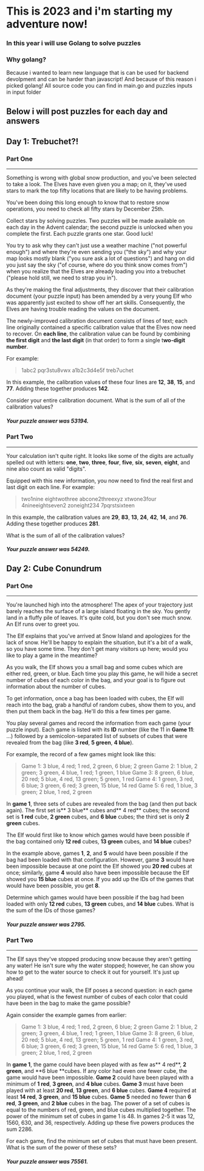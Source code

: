 # This is 2023 and i'm starting my adventure now!
### In this year i will use Golang to solve puzzles
### Why golang?
Because i wanted to learn new language that is can be used for backend devolpment and can be harder than javascript!
And because of this reason i picked golang!
All source code you can find in main.go and puzzles inputs in input folder
## Below i will post puzzles for each day and answers
## Day 1: Trebuchet?! 
### Part One

------------

Something is wrong with global snow production, and you've been selected to take a look. The Elves have even given you a map; on it, they've used stars to mark the top fifty locations that are likely to be having problems.

You've been doing this long enough to know that to restore snow operations, you need to check all fifty stars by December 25th.

Collect stars by solving puzzles. Two puzzles will be made available on each day in the Advent calendar; the second puzzle is unlocked when you complete the first. Each puzzle grants one star. Good luck!

You try to ask why they can't just use a weather machine ("not powerful enough") and where they're even sending you ("the sky") and why your map looks mostly blank ("you sure ask a lot of questions") and hang on did you just say the sky ("of course, where do you think snow comes from") when you realize that the Elves are already loading you into a trebuchet ("please hold still, we need to strap you in").

As they're making the final adjustments, they discover that their calibration document (your puzzle input) has been amended by a very young Elf who was apparently just excited to show off her art skills. Consequently, the Elves are having trouble reading the values on the document.

The newly-improved calibration document consists of lines of text; each line originally contained a specific calibration value that the Elves now need to recover. On **each line**, the calibration value can be found by combining **the first digit** and **the last digit** (in that order) to form a single t**wo-digit number**.

For example:

> 1abc2
pqr3stu8vwx
a1b2c3d4e5f
treb7uchet

In this example, the calibration values of these four lines are **12**, **38**, **15**, and **77**. Adding these together produces **142**.

Consider your entire calibration document. What is the sum of all of the calibration values?

##### Your puzzle answer was 53194.

### Part Two

------------

Your calculation isn't quite right. It looks like some of the digits are actually spelled out with letters: **one**, **two**, **three**, **four**, **five**, **six**, **seven**, **eight**, and nine also count as valid "digits".

Equipped with this new information, you now need to find the real first and last digit on each line. For example:

> two1nine
eightwothree
abcone2threexyz
xtwone3four
4nineeightseven2
zoneight234
7pqrstsixteen

In this example, the calibration values are **29**, **83**, **13**, **24**, **42**, **14**, and **76**. Adding these together produces **281**.

What is the sum of all of the calibration values?

##### Your puzzle answer was 54249.

## Day 2: Cube Conundrum
### Part One

------------

You're launched high into the atmosphere! The apex of your trajectory just barely reaches the surface of a large island floating in the sky. You gently land in a fluffy pile of leaves. It's quite cold, but you don't see much snow. An Elf runs over to greet you.

The Elf explains that you've arrived at Snow Island and apologizes for the lack of snow. He'll be happy to explain the situation, but it's a bit of a walk, so you have some time. They don't get many visitors up here; would you like to play a game in the meantime?

As you walk, the Elf shows you a small bag and some cubes which are either red, green, or blue. Each time you play this game, he will hide a secret number of cubes of each color in the bag, and your goal is to figure out information about the number of cubes.

To get information, once a bag has been loaded with cubes, the Elf will reach into the bag, grab a handful of random cubes, show them to you, and then put them back in the bag. He'll do this a few times per game.

You play several games and record the information from each game (your puzzle input). Each game is listed with its **ID** number (like the 11 in **Game 11**: ...) followed by a semicolon-separated list of subsets of cubes that were revealed from the bag (like **3 red**, **5 green**, **4 blue**).

For example, the record of a few games might look like this:

> Game 1: 3 blue, 4 red; 1 red, 2 green, 6 blue; 2 green
Game 2: 1 blue, 2 green; 3 green, 4 blue, 1 red; 1 green, 1 blue
Game 3: 8 green, 6 blue, 20 red; 5 blue, 4 red, 13 green; 5 green, 1 red
Game 4: 1 green, 3 red, 6 blue; 3 green, 6 red; 3 green, 15 blue, 14 red
Game 5: 6 red, 1 blue, 3 green; 2 blue, 1 red, 2 green

In **game 1**, three sets of cubes are revealed from the bag (and then put back again). The first set is** 3 blue** cubes and** 4 red** cubes; the second set is **1 red** cube, **2 green** cubes, and **6 blue** cubes; the third set is only **2 green** cubes.

The Elf would first like to know which games would have been possible if the bag contained only **12 red** cubes, **13 green** cubes, and **14 blue** cubes?

In the example above, games **1**, **2**, and **5** would have been possible if the bag had been loaded with that configuration. However, game **3** would have been impossible because at one point the Elf showed you **20 red** cubes at once; similarly, game **4** would also have been impossible because the Elf showed you **15 blue** cubes at once. If you add up the IDs of the games that would have been possible, you get **8**.

Determine which games would have been possible if the bag had been loaded with only **12 red** cubes, **13 green** cubes, and **14 blue** cubes. What is the sum of the IDs of those games?

##### Your puzzle answer was 2795.

### Part Two

------------

The Elf says they've stopped producing snow because they aren't getting any water! He isn't sure why the water stopped; however, he can show you how to get to the water source to check it out for yourself. It's just up ahead!

As you continue your walk, the Elf poses a second question: in each game you played, what is the fewest number of cubes of each color that could have been in the bag to make the game possible?

Again consider the example games from earlier:

> Game 1: 3 blue, 4 red; 1 red, 2 green, 6 blue; 2 green
Game 2: 1 blue, 2 green; 3 green, 4 blue, 1 red; 1 green, 1 blue
Game 3: 8 green, 6 blue, 20 red; 5 blue, 4 red, 13 green; 5 green, 1 red
Game 4: 1 green, 3 red, 6 blue; 3 green, 6 red; 3 green, 15 blue, 14 red
Game 5: 6 red, 1 blue, 3 green; 2 blue, 1 red, 2 green

In **game 1**, the game could have been played with as few as** 4 red**, **2 green**, and **6 blue **cubes. If any color had even one fewer cube, the game would have been impossible.
**Game 2** could have been played with a minimum of **1 red**, **3 green**, and **4 blue** cubes.
**Game 3** must have been played with at least **20 red**, **13 green**, and **6 blue** cubes.
**Game 4** required at least **14 red**, **3 green**, and **15 blue** cubes.
**Game 5** needed no fewer than **6 red**, **3 green**, and **2 blue** cubes in the bag.
The power of a set of cubes is equal to the numbers of red, green, and blue cubes multiplied together. The power of the minimum set of cubes in game 1 is 48. In games 2-5 it was 12, 1560, 630, and 36, respectively. Adding up these five powers produces the sum 2286.

For each game, find the minimum set of cubes that must have been present. What is the sum of the power of these sets?

##### Your puzzle answer was 75561.